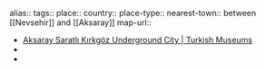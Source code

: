 alias::
tags::
place::
country::
place-type::
nearest-town:: between [[Nevsehir]] and [[Aksaray]] 
map-url::
- [Aksaray Saratlı Kırkgöz Underground City | Turkish Museums](https://turkishmuseums.com/museum/detail/22325-aksaray-saratli-kirkgoz-underground-city/22325/4)
-
-